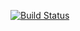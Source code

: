 [![Build Status](https://travis-ci.org/gavinr-xx/vue-spa.svg?branch=master)](https://travis-ci.org/gavinr-xx/vue-spa)
